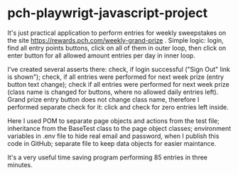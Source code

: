 # pch-playwrigt-javascript-project
It's just practical application to perform entries for weekly sweepstakes on the site https://rewards.pch.com/weekly-grand-prize . Simple logic: login, find all entry points buttons, click on all of them in outer loop, then click on enter button for all allowed amount entries per day in inner loop.

I've created several asserts there: check, if login successful ("Sign Out" link is shown"); check, if all entries were performed for next week prize (entry button text change); check if all entries were performed for next week prize (class name is changed for buttons, where no allowed daily entries left). Grand prize entry button does not change class name, therefore I performed separate check for it: click and check for zero entries left inside.

Here I used POM to separate page objects and actions from the test file; inheritance from the BaseTest class to the page object classes; environment variables in .env file to hide real email and password, when I publish this code in GitHub; separate file to keep data objects for easier maintance.

It's a very useful time saving program performing 85 entries in three minutes.
